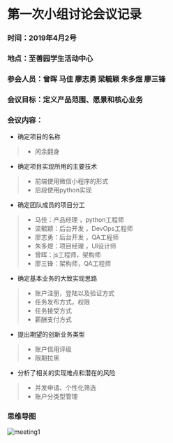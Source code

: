 # 第一次小组讨论会议记录


### 时间：2019年4月2号

### 地点：至善园学生活动中心

### 参会人员：曾晖 马佳 廖志勇 梁毓颖 朱多煜 廖三锋

### 会议目标：定义产品范围、愿景和核心业务

### 会议内容：

* 确定项目的名称

>* 闲余翻身

* 确定项目实现所用的主要技术

>* 前端使用微信小程序的形式
>* 后段使用python实现

* 确定团队成员的项目分工

>* 马佳：产品经理 ，python工程师
>* 梁毓颖：后台开发 ，DevOps工程师
>* 廖志勇：后台开发 ，QA工程师
>* 朱多煜：项目经理 ，UI设计师
>* 曾晖：js工程师，架构师
>* 廖三锋：架构师，QA工程师

* 确定基本业务的大致实现思路

>* 账户注册，登陆以及验证方式
>* 任务发布方式，权限
>* 任务接受方式
>* 薪酬支付方式

* 提出期望的创新业务类型

>* 账户信用评级
>* 限期拉黑

* 分析了相关的实现难点和潜在的风险

>* 并发申请、个性化筛选
>* 账户分类型管理

### 思维导图

![meeting1]()